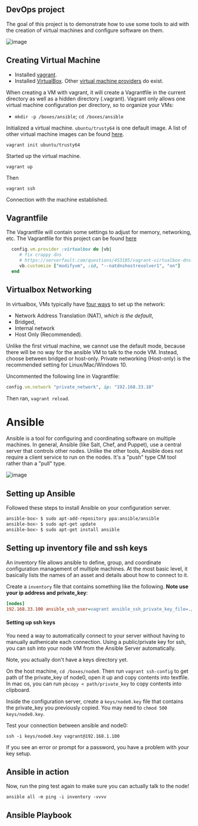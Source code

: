 DevOps project
----------------------------------

The goal of this project is to demonstrate how to use some tools to aid with the creation of virtual machines and configure software on them.

![image](https://cloud.githubusercontent.com/assets/742934/22233647/b26951a4-e1bf-11e6-9bff-0a168a8dc66b.png)

## Creating Virtual Machine

* Installed [vagrant](https://www.vagrantup.com/downloads.html).
* Installed [VirtualBox](https://www.virtualbox.org/wiki/Downloads).
  Other [virtual machine providers](https://docs.vagrantup.com/v2/providers/) do exist.

When creating a VM with vagrant, it will create a Vagrantfile in the current directory as well as a hidden directory (.vagrant).
Vagrant only allows one virtual machine configuration per directory, so to organize your VMs:

* `mkdir -p /boxes/ansible`; `cd /boxes/ansible`

Initialized a virtual machine. `ubuntu/trusty64` is one default image. A list of other virtual machine images can be found [here](https://atlas.hashicorp.com/boxes/search).

    vagrant init ubuntu/trusty64

Started up the virtual machine.

    vagrant up

Then    

    vagrant ssh

Connection with the machine established.

## Vagrantfile

The Vagrantfile will contain some settings to adjust for memory, networking, etc. The Vagrantfile for this project can be found [here](https://github.com/akhan7/Ansible-Vagrant-NginX/blob/master/boxes/ansible/Vagrantfile)

```ruby
  config.vm.provider :virtualbox do |vb|
     # fix crappy dns
     # https://serverfault.com/questions/453185/vagrant-virtualbox-dns-10-0-2-3-not-working
     vb.customize ["modifyvm", :id, "--natdnshostresolver1", "on"]
  end
```

## Virtualbox Networking
In virtualbox, VMs typically have [four ways](http://catlingmindswipe.blogspot.com/2012/06/how-to-virtualbox-networking-part-two.html) to set up the network:
- Network Address Translation (NAT), *which is the default*,
- Bridged,
- Internal network
- Host Only (Recommended).

Unlike the first virtual machine, we cannot use the default mode, because there will be no way for the ansible VM to talk to the node VM. Instead, choose between bridged or host-only.
Private networking (Host-only) is the recommended setting for Linux/Mac/Windows 10. 

Uncommented the following line in Vagrantfile:

```ruby
config.vm.network "private_network", ip: "192.168.33.10"
```

Then ran, `vagrant reload`. 

# Ansible
Ansible is a tool for configuring and coordinating software on multiple machines.
In general, Ansible (like Salt, Chef, and Puppet), use a central server that controls other nodes.  Unlike the other tools, Ansible does not require a client service to run on the nodes. It's a "push" type CM tool rather than a "pull" type.

![image](https://cloud.githubusercontent.com/assets/742934/22233647/b26951a4-e1bf-11e6-9bff-0a168a8dc66b.png)

## Setting up Ansible

Followed these steps to install Ansible on your configuration server.

```bash
ansible-box> $ sudo apt-add-repository ppa:ansible/ansible
ansible-box> $ sudo apt-get update
ansible-box> $ sudo apt-get install ansible
```

## Setting up inventory file and ssh keys

An inventory file allows ansible to define, group, and coordinate configuration management of multiple machines. At the most basic level, it basically lists the names of an asset and details about how to connect to it.

Create a `inventory` file that contains something like the following.  **Note use your ip address and private_key**:

```ini    
[nodes]
192.168.33.100 ansible_ssh_user=vagrant ansible_ssh_private_key_file=./keys/node0.key
```

#### Setting up ssh keys

You need a way to automatically connect to your server without having to manually authenicate each connection. Using a public/private key for ssh, you can ssh into your node VM from the Ansible Server automatically.

Note, you actually don't have a keys directory yet.

On the host machine, `cd /boxes/node0`. Then run `vagrant ssh-config` to get path of the private_key of node0, open it up and copy contents into textfile. In mac os, you can run `pbcopy < path/private_key` to copy contents into clipboard.

Inside the configuration server, create a `keys/node0.key` file that contains the private_key you previously copied.  You may need to `chmod 500 keys/node0.key`.

Test your connection between ansible and node0:

    ssh -i keys/node0.key vagrant@192.168.1.100

If you see an error or prompt for a password, you have a problem with your key setup.

## Ansible in action

Now, run the ping test again to make sure you can actually talk to the node!

    ansible all -m ping -i inventory -vvvv

## Ansible Playbook


